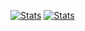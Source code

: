 [![Stats](https://github-readme-stats.vercel.app/api?username=wobkobi&show_icons=true&theme=github_dark)](https://github.com/anuraghazra/github-readme-stats)
[![Stats](https://github-readme-stats.vercel.app/api/wakatime?username=wobkobi&langs_count=10&custom_title=All%20Time%20Stats&theme=github_dark)](https://github.com/anuraghazra/github-readme-stats)
